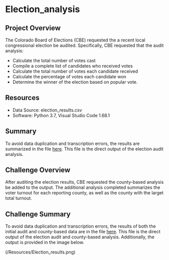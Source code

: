 # Election_analysis

## Project Overview
The Colorado Board of Elections (CBE) requested the a recent local congressional election be audited. Specifically, CBE requested that the audit analysis:
- Calculate the total number of votes cast 
- Compile a complete list of candidates who received votes
- Calculate the total number of votes each candidate received
- Calculate the percentage of votes each candidate won
- Determine the winner of the election based on popular vote.

## Resources
* Data Source: election_results.csv
* Software: Python 3.7, Visual Studio Code 1.68.1

## Summary
To avoid data duplication and transcription errors, the results are summarized in the file [here](analysis/election_analysis.txt). This file is the direct output of the election audit analysis.

## Challenge Overview
After auditing the election results, CBE requested the county-based analysis be added to the output. The additional analysis completed summarizes the voter turnout for each reporting county, as well as the county with the larget total turnout. 

## Challenge Summary
To avoid data duplication and transcription errors, the results of both the initial audit and county-based data are in the file [here](analysis/election_analysis_challenge.txt). This file is the direct output of the election audit and county-based analysis. Additionally, the output is provided in the image below. 

(/Resources/Election_results.png)
